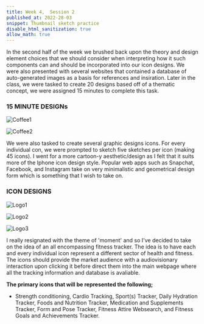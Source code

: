 ```yaml
---
title: Week 4,  Session 2
published_at: 2022-28-03
snippet: Thumbnail sketch practice 
disable_html_sanitization: true
allow_math: true
---
```


In the second half of the week we brushed back upon the theory and design element choices that we should consider when interpreting how it such components can and should be incorporated into our icon designs. We were also presented with several websites that contained a database of auto-generated images as a basis for references and insiration. Later in the class, we were tasked to create 20 designs based off of a thematic concept, we were assigned 15 minutes to complete this task. 

### 15 MINUTE DESIGNs

![Coffee1](/static/w01s1/Coffee%20#1.webp)

![Coffee2](/static/w01s1/Coffee%20#2.webp) 

We were also tasked to create several graphic designs icons. For every individual con, we were prompted to sketch five sketches per icon (making 45 icons). I went for a more cartoon-y aesthetic/design as I felt that it suits more of the Iphone icon design style. Popular web apps such as Snapchat, Facebook, and Instagram take on very minimalistic and geometrical design form which is something that I wish to take on. 

### ICON DESIGNS

![Logo1](/static/w01s1/Logo%20Design%20#1.webp)

![Logo2](/static/w01s1/Logo%20Design%20#2.webp)

![Logo3](/static/w01s1/Logo%20Design%20#3.jpg)

I really resignated with the theme of 'moment' and so I've decided to take on the idea of an all encompassing fitness tracker. The idea is to have each and every individual icon represent a different sector of health and fitness. The icons should provide the market audience with a audiovisionary interaction upon clicking it before direct them into the main webpage where all the tracking information and database is avaliable. 

**The primary icons that will be represented the following;**
+ Strength conditioning, Cardio Tracking, Sport(s) Tracker, Daily Hydration Tracker, Foods and Nutrition Tracker, Medication and Supplements Tracker, Form and Pose Tracker, Fitness Attire Websearch, and Fitness Goals and Achievements Tracker. 





